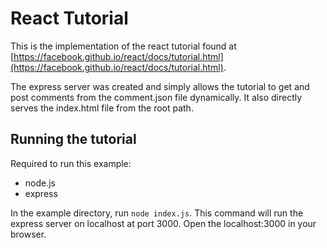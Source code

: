 React Tutorial
==============
This is the implementation of the react tutorial found at [https://facebook.github.io/react/docs/tutorial.html](https://facebook.github.io/react/docs/tutorial.html).

The express server was created and simply allows the tutorial to get and post comments from the comment.json file dynamically. It also directly serves the index.html file from the root path.

Running the tutorial
--------------------
Required to run this example:
- node.js
- express

In the example directory, run `node index.js`. This command will run the express server on localhost at port 3000.
Open the localhost:3000 in your browser.